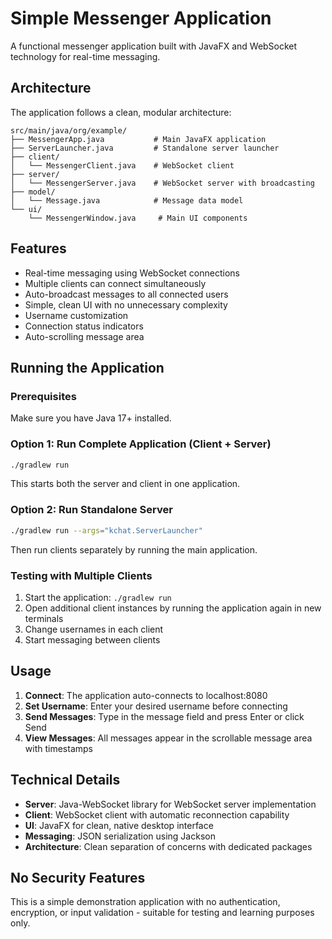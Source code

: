 # Simple Messenger Application

A functional messenger application built with JavaFX and WebSocket technology for real-time messaging.

## Architecture

The application follows a clean, modular architecture:

```
src/main/java/org/example/
├── MessengerApp.java           # Main JavaFX application
├── ServerLauncher.java         # Standalone server launcher
├── client/
│   └── MessengerClient.java    # WebSocket client
├── server/
│   └── MessengerServer.java    # WebSocket server with broadcasting
├── model/
│   └── Message.java            # Message data model
└── ui/
    └── MessengerWindow.java     # Main UI components
```

## Features

- Real-time messaging using WebSocket connections
- Multiple clients can connect simultaneously
- Auto-broadcast messages to all connected users
- Simple, clean UI with no unnecessary complexity
- Username customization
- Connection status indicators
- Auto-scrolling message area

## Running the Application

### Prerequisites
Make sure you have Java 17+ installed.

### Option 1: Run Complete Application (Client + Server)
```bash
./gradlew run
```
This starts both the server and client in one application.

### Option 2: Run Standalone Server
```bash
./gradlew run --args="kchat.ServerLauncher"
```
Then run clients separately by running the main application.

### Testing with Multiple Clients
1. Start the application: `./gradlew run`
2. Open additional client instances by running the application again in new terminals
3. Change usernames in each client
4. Start messaging between clients

## Usage

1. **Connect**: The application auto-connects to localhost:8080
2. **Set Username**: Enter your desired username before connecting
3. **Send Messages**: Type in the message field and press Enter or click Send
4. **View Messages**: All messages appear in the scrollable message area with timestamps

## Technical Details

- **Server**: Java-WebSocket library for WebSocket server implementation
- **Client**: WebSocket client with automatic reconnection capability
- **UI**: JavaFX for clean, native desktop interface
- **Messaging**: JSON serialization using Jackson
- **Architecture**: Clean separation of concerns with dedicated packages

## No Security Features
This is a simple demonstration application with no authentication, encryption, or input validation - suitable for testing and learning purposes only.
